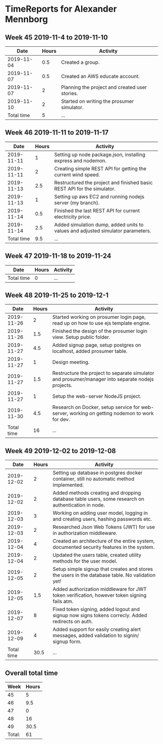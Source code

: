 # TimeReports for Alexander Mennborg

## Week 45 2019-11-4 to 2019-11-10
| Date        | Hours   | Activity                                                                                           |
| ----------- | ------- | -------------------------------------------------------------------------------------------------- |
| 2019-11-04  | 0.5     | Created a group.                                                                                   |
| 2019-11-07  | 0.5     | Created an AWS educate account.                                                                    | 
| 2019-11-07  | 2       | Planning the project and created user stories.                                                     |
| 2019-11-10  | 2       | Started on writing the prosumer simulator.                                                         |
| Total time  | 5       | ...                                                                                                |

## Week 46 2019-11-11 to 2019-11-17
| Date        | Hours   | Activity                                                                                           |
| ----------- | ------- | -------------------------------------------------------------------------------------------------- |
| 2019-11-11  | 1       | Setting up node package.json, installing express and nodemon.                                      | 
| 2019-11-11  | 2       | Creating simple REST API for getting the current wind speed.                                       |
| 2019-11-13  | 2.5     | Restructured the project and finished basic REST API for the simulator.                            |
| 2019-11-13  | 1       | Setting up aws EC2 and running nodejs server (my branch).                                          |
| 2019-11-14  | 0.5     | Finished the last REST API for current electricity price.                                          |
| 2019-11-14  | 2.5     | Added simulation dump, added units to values and adjusted simulator parameters.                    |
| Total time  | 9.5       | ...                                                                                                |

## Week 47 2019-11-18 to 2019-11-24
| Date        | Hours   | Activity                                                                                           |
| ----------- | ------- | -------------------------------------------------------------------------------------------------- |
| Total time  | 0       | ...                                                                                                |

## Week 48 2019-11-25 to 2019-12-1
| Date        | Hours   | Activity                                                                                           |
| ----------- | ------- | -------------------------------------------------------------------------------------------------- |
| 2019-11-26  | 2       | Started working on prosumer login page, read up on how to use ejs template engine.                 |
| 2019-11-26  | 1.5     | Finished the design of the prosumer login view. Setup public folder.                               |
| 2019-11-27  | 4.5     | Added signup page, setup postgres on localhost, added prosumer table.                              |
| 2019-11-27  | 1       | Design meeting.                                                                                    |
| 2019-11-27  | 1.5     | Restructure the project to separate simulator and prosumer/manager into separate nodejs projects.  |
| 2019-11-27  | 1       | Setup the web-server NodeJS project.                                                               |
| 2019-11-30  | 4.5     | Research on Docker, setup service for web-server, working on getting nodemon to work for dev.      |
| Total time  | 16      | ...                                                                                                |

## Week 49 2019-12-02 to 2019-12-08
| Date        | Hours   | Activity                                                                                           |
| ----------- | ------- | -------------------------------------------------------------------------------------------------- |
| 2019-12-02  | 2       | Setting up database in postgres docker container, still no automatic method implemented.           |
| 2019-12-02  | 2       | Added methods creating and dropping database table users, some research on authentication in node. |
| 2019-12-03  | 3       | Working on adding user model, logging in and creating users, hashing passwords etc.                |
| 2019-12-03  | 2       | Researched Json Web Tokens (JWT) for use in authorization middleware.                              |
| 2019-12-04  | 4       | Created an architecture of the entire system, documented security features in the system.          |
| 2019-12-04  | 2       | Updated the users table, created utility methods for the user model.                               |
| 2019-12-05  | 2       | Setup simple signup that creates and stores the users in the database table. No validation yet!    |
| 2019-12-05  | 1.5     | Added authorization middleware for JWT token verification, however token signing fails atm.        |
| 2019-12-07  | 8       | Fixed token signing, added logout and signup now signs tokens correcly. Added redirects on auth.   |
| 2019-12-09  | 4       | Added support for easily creating alert messages, added validation to signin/ signup form.         |
| Total time  | 30.5    | ...                                                                                                |

## Overall total time
| Week    | Hours   |
| ------- | ------- |
| 45      | 5       |
| 46      | 9.5     |
| 47      | 0       |
| 48      | 16      |
| 49      | 30.5    |
| Total:  | 61      |
